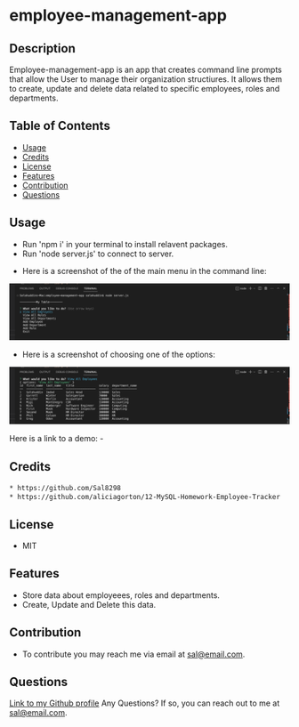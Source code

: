 # employee-management-app
## Description

Employee-management-app is an app that creates command line prompts that allow the User to manage their organization structiures. It allows them to create, update and delete data related to specific employees, roles and departments.

  ## Table of Contents
  - [Usage](#Usage)
  - [Credits](#Credits)
  - [License](#License)
  - [Features](#Features)
  - [Contribution](#Contribution)
  - [Questions](#Questions)

## Usage
  * Run 'npm i' in your terminal to install relavent packages.
  * Run 'node server.js' to connect to server.

  - Here is a screenshot of the of the main menu in the command line:

  ![employee-management-app](./public/images/menu.png)

   - Here is a screenshot of choosing one of the options:

  ![employee-management-app](./public/images/prompt.png)

  Here is a link to a demo: - 


  ## Credits
    * https://github.com/Sal8298
    * https://github.com/aliciagorton/12-MySQL-Homework-Employee-Tracker

  ## License
  * MIT

  ## Features
  * Store data about employeees, roles and departments.
  * Create, Update and Delete this data.

  ## Contribution
  * To contribute you may reach me via email at sal@email.com.

  ## Questions
  [Link to my Github profile](https://github.com/Sal8298)
  Any Questions? If so, you can reach out to me at sal@email.com.